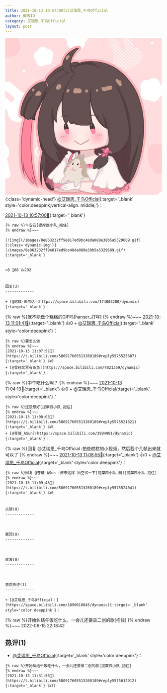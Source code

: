 ```yaml
---
title: 2021-10-13 10:57:00(3)艾瑞思_千鸟Official
author: 御坂IO
category: 艾瑞思_千鸟Official
layout: post
---
```


![img](/images/7e08840c56f251de28bdf766b647bd5fe9a5d50a.jpg){:class='dynamic-head'}
[@艾瑞思_千鸟Official](https://space.bilibili.com/1090010845/dynamic){:target='_blank' style='color:deeppink;vertical-align: middle;'}：

[2021-10-13 10:57:00🔗](https://t.bilibili.com/580917605513260189){:target='_blank'}

~~~
{% raw %}午安安[提摩西小队_抱住]
{% endraw %}~~~

[![img](/images/8e863232ff9e817ed9bc48da088e38b5a5329689.gif){:class='dynamic-img'}](/images/8e863232ff9e817ed9bc48da088e38b5a5329689.gif){:target='_blank'}


↪️0 💬68 👍292


回复(3)
-------------

+ [@粘糕-希尔达](https://space.bilibili.com/174003280/dynamic){:target='_blank'}：
~~~
{% raw %}就不能做个糕糕的GIF吗[hanser_打咩]
{% endraw %}~~~
[2021-10-13 11:01:41🔗](https://t.bilibili.com/580917605513260189#reply5575497767){:target='_blank'} 👍0
    + [@艾瑞思_千鸟Official](https://space.bilibili.com/1090010845/dynamic){:target='_blank' style='color:deeppink'}：
~~~
{% raw %}要怎么做
{% endraw %}~~~
[2021-10-13 11:07:52🔗](https://t.bilibili.com/580917605513260189#reply5575525687){:target='_blank'} 👍0
+ [@曾经北冥有条鱼](https://space.bilibili.com/4821369/dynamic){:target='_blank'}：
~~~
{% raw %}中午吃什么啊？
{% endraw %}~~~
[2021-10-13 11:04:13🔗](https://t.bilibili.com/580917605513260189#reply5575515280){:target='_blank'} 👍0
    + [@艾瑞思_千鸟Official](https://space.bilibili.com/1090010845/dynamic){:target='_blank' style='color:deeppink'}：
~~~
{% raw %}还没想好[提摩西小队_抱住]
{% endraw %}~~~
[2021-10-13 11:08:03🔗](https://t.bilibili.com/580917605513260189#reply5575521821){:target='_blank'} 👍0
+ [@苍晴_ASun](https://space.bilibili.com/3904901/dynamic){:target='_blank'}：
~~~
{% raw %}回复 @艾瑞思_千鸟Official :拍些糕糕的小视频，然后截个几帧出来就可以了
{% endraw %}~~~
[2021-10-13 11:08:55🔗](https://t.bilibili.com/580917605513260189#reply5575522994){:target='_blank'} 👍0
    + [@艾瑞思_千鸟Official](https://space.bilibili.com/1090010845/dynamic){:target='_blank' style='color:deeppink'}：
~~~
{% raw %}回复 @苍晴_ASun :原来这样 抽空试一下[提摩西小队_啊][提摩西小队_抱住]
{% endraw %}~~~
[2021-10-13 11:09:43🔗](https://t.bilibili.com/580917605513260189#reply5575524041){:target='_blank'} 👍0


点赞(0)
-------------



置顶(0)
-------------



转发(0)
-------------



首页热评(1)
-------------

+ [@艾瑞思_千鸟Official：](https://space.bilibili.com/1090010845/dynamic){:target='_blank' style='color:deeppink'}：
~~~
{% raw %}开始纠结午饭吃什么，一会儿还要录二创的歌[抱住]
{% endraw %}~~~
2022-06-15 22:18:42


热评(1)
-------------

+ [@艾瑞思_千鸟Official](https://space.bilibili.com/1090010845/dynamic){:target='_blank' style='color:deeppink'}：
~~~
{% raw %}开始纠结午饭吃什么，一会儿还要录二创的歌[提摩西小队_抱住]
{% endraw %}~~~
[2021-10-13 11:31:56🔗](https://t.bilibili.com/580917605513260189#reply5575612912){:target='_blank'} 👍37



